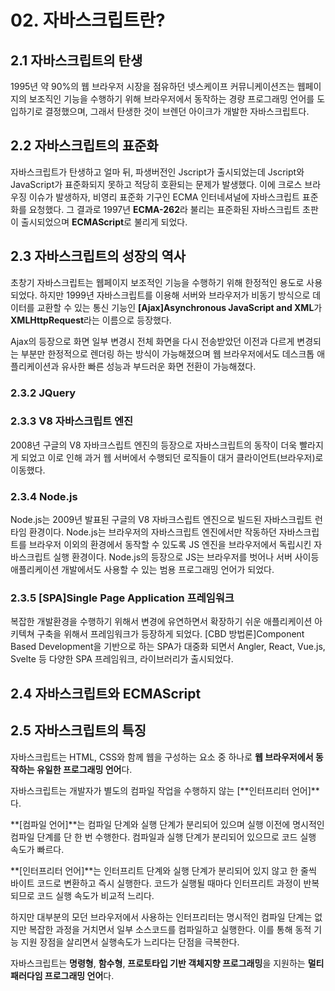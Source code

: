 # 02. 자바스크립트란?

## 2.1 자바스크립트의 탄생

1995년 약 90%의 웹 브라우저 시장을 점유하던 넷스케이프 커뮤니케이션즈는 웹페이지의 보조직인 기능을 수행하기 위해 브라우저에서 동작하는 경량 프로그래밍 언어를 도입하기로 결정했으며, 그래서 탄생한 것이 브렌던 아이크가 개발한 자바스크립트다.

## 2.2 자바스크립트의 표준화

자바스크립트가 탄생하고 얼마 뒤, 파생버전인 Jscript가 출시되었는데 Jscript와 JavaScript가 표준화되지 못하고 적당히 호환되는 문제가 발생했다. 이에 크로스 브라우징 이슈가 발생하자, 비영리 표준화 기구인 ECMA 인터네셔널에 자바스크립트 표준화를 요청했다. 그 결과로 1997년 **ECMA-262**라 불리는 표준화된 자바스크립트 초판이 출시되었으며 **ECMAScript**로 불리게 되었다.

## 2.3 자바스크립트의 성장의 역사&#x20;

초창기 자바스크립트는 웹페이지 보조적인 기능을 수행하기 위해 한정적인 용도로 사용되었다. 하지만 1999년 자바스크립트를 이용해 서버와 브라우저가 비동기 방식으로 데이터를 교환할 수 있는 통신 기능인 **\[Ajax]Asynchronous JavaScript and XML**가 **XMLHttpRequest**라는 이름으로 등장했다.

Ajax의 등장으로 화면 일부 변경시 전체 화면을 다시 전송받았던 이전과 다르게 변경되는 부분만 한정적으로 렌더링 하는 방식이 가능해졌으며 웹 브라우저에서도 데스크톱 애플리케이션과 유사한 빠른 성능과 부드러운 화면 전환이 가능해졌다.

### 2.3.2 JQuery

### 2.3.3 V8 자바스크립트 엔진

2008년 구글의 V8 자바크스립트 엔진의 등장으로 자바스크립트의 동작이 더욱 빨라지게 되었고 이로 인해 과거 웹 서버에서 수행되던 로직들이 대거 클라이언트(브라우저)로 이동했다.

### 2.3.4 Node.js

Node.js는 2009년 발표된 구글의 V8 자바크스립트 엔진으로 빌드된 자바스크립트 런타임 환경이다. Node.js는 브라우저의 자바스크립트 엔진에서만 작동하던 자바스크립트를 브라우저 이외의 환경에서 동작할 수 있도록 JS 엔진을 브라우저에서 독립시킨 자바스크립트 실행 환경이다. Node.js의 등장으로 JS는 브라우저를 벗어나 서버 사이등 애플리케이션 개발에서도 사용할 수 있는 범용 프로그래밍 언어가 되었다.

### 2.3.5 \[SPA]Single Page Application 프레임워크

복잡한 개발환경을 수행하기 위해서 변경에 유연하면서 확장하기 쉬운 애플리케이션 아키텍쳐 구축을 위해서 프레임워크가 등장하게 되었다. \[CBD 방법론]Component Based Development을 기반으로 하는 SPA가 대중화 되면서 Angler, React, Vue.js, Svelte 등 다양한 SPA 프레임워크, 라이브러리가 출시되었다.

## 2.4 자바스크립트와 ECMAScript

## 2.5 자바스크립트의 특징

자바스크립트는 HTML, CSS와 함께 웹을 구성하는 요소 중 하나로 **웹 브라우저에서 동작하는 유일한 프로그래밍 언어**다.&#x20;

자바스크립트는 개발자가 별도의 컴파일 작업을 수행하지 않는 \[**인터프리터 언어]**다.&#x20;

**\[컴파일 언어]**는 컴파일 단계와 실행 단계가 분리되어 있으며 실행 이전에 명시적인 컴파일 단계를 단 한 번 수행한다. 컴파일과 실행 단계가 분리되어 있으므로 코드 실행 속도가 빠르다.&#x20;

**\[인터프리터 언어]**는 인터프리트 단계와 실행 단계가 분리되어 있지 않고 한 줄씩 바이트 코드로 변환하고 즉시 실행한다. 코드가 실행될 때마다 인터프리트 과정이 반복되므로 코드 실행 속도가 비교적 느리다.&#x20;

하지만 대부분의 모던 브라우저에서 사용하는 인터프리터는 명시적인 컴파일 단계는 없지만 복잡한 과정을 거치면서 일부 소스코드를 컴파일하고 실행한다. 이를 통해 동적 기능 지원 장점을 살리면서 실행속도가 느리다는 단점을 극복한다.

자바스크립트는 **명령형**, **함수형**, **프로토타입 기반 객체지향 프로그래밍**을 지원하는 **멀티 패러다임 프로그래밍 언어**다.















